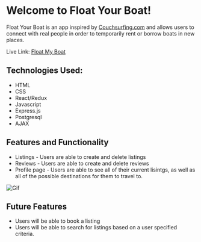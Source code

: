 # Welcome to Float Your Boat! 

Float Your Boat is an app inspired by [Couchsurfing.com](https://www.couchsurfing.com/) and allows users to connect with real people in order to temporarily rent or borrow boats in new places.

Live Link: [Float My Boat](http://floatmyboat.herokuapp.com/)

## Technologies Used: 
  * HTML
  * CSS
  * React/Redux
  * Javascript
  * Express.js
  * Postgresql
  * AJAX

## Features and Functionality 
  * Listings - Users are able to create and delete listings
  * Reviews - Users are able to create and delete reviews
  * Profile page - Users are able to see all of their current lisintgs, as well as all of the possible destinations for them to travel to. 


![Gif](https://media.giphy.com/media/7Hfoa6OPbCifkhP7iY/giphy.gif)

## Future Features
  * Users will be able to book a listing
  * Users will be able to search for listings based on a user specified criteria. 
